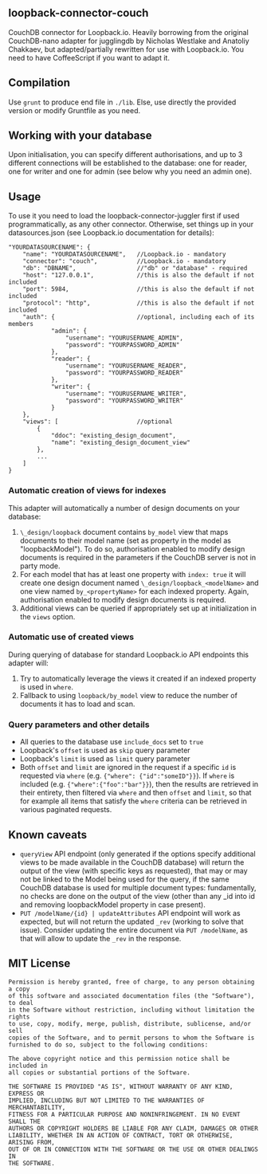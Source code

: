 ## loopback-connector-couch

CouchDB connector for Loopback.io. 
Heavily borrowing from the original CouchDB-nano adapter for jugglingdb by Nicholas Westlake and Anatoliy Chakkaev, but adapted/partially rewritten for use with Loopback.io.
You need to have CoffeeScript if you want to adapt it. 

## Compilation
Use `grunt` to produce end file in `./lib`. Else, use directly the provided version or modify Gruntfile as you need.

## Working with your database
Upon initialisation, you can specify different authorisations, and up to 3 different connections will be established to the database: one for reader, one for writer and one for admin (see below why you need an admin one).

## Usage

To use it you need to load the loopback-connector-juggler first if used programmatically, as any other connector.
Otherwise, set things up in your datasources.json (see Loopback.io documentation for details):

```   	
"YOURDATASOURCENAME": {
	"name": "YOURDATASOURCENAME",	//Loopback.io - mandatory
	"connector": "couch",			//Loopback.io - mandatory
	"db": "DBNAME",					//"db" or "database" - required
	"host": "127.0.0.1",			//this is also the default if not included
	"port": 5984,					//this is also the default if not included
	"protocol": "http",				//this is also the default if not included
	"auth": {						//optional, including each of its members
			"admin": {
				"username": "YOURUSERNAME_ADMIN",
				"password": "YOURPASSWORD_ADMIN"
			},
			"reader": {
				"username": "YOURUSERNAME_READER",
				"password": "YOURPASSWORD_READER"
			},
			"writer": {
				"username": "YOURUSERNAME_WRITER",
				"password": "YOURPASSWORD_WRITER"
			}
	},
	"views": [						//optional
		{
			"ddoc": "existing_design_document",
			"name": "existing_design_document_view"
		},
		...
	]
}
```
    
### Automatic creation of views for indexes

This adapter will automatically a number of design documents on your database:
 1. `\_design/loopback` document contains `by_model` view that maps documents to their model name (set as property in the model as "loopbackModel"). To do so, authorisation enabled to modify design documents is required in the parameters if the CouchDB server is not in party mode.
 2. For each model that has at least one property with `index: true` it will create one design document named `\_design/loopback_<modelName>` and one view named `by_<propertyName>` for each indexed property. Again, authorisation enabled to modify design documents is required.
 3. Additional views can be queried if appropriately set up at initialization in the `views` option. 

### Automatic use of created views

During querying of database for standard Loopback.io API endpoints this adapter will:
 1. Try to automatically leverage the views it created if an indexed property is used in `where`.
 2. Fallback to using `loopback/by_model` view to reduce the number of documents it has to load and scan.

### Query parameters and other details

- All queries to the database use `include_docs` set to `true`
- Loopback's `offset` is used as `skip` query parameter 
- Loopback's `limit` is used as `limit` query parameter
- Both `offset` and `limit` are ignored in the request if a specific `id` is requested via `where` (e.g. `{"where": {"id":"someID"}}`). If `where` is included (e.g. `{"where":{"foo":"bar"}}`), then the results are retrieved in their entirety, then filtered via `where` and then `offset` and `limit`, so that for example all items that satisfy the `where` criteria can be retrieved in various paginated requests.

## Known caveats

- `queryView` API endpoint (only generated if the options specify additional views to be made available in the CouchDB database) will return the output of the view (with specific keys as requested), that may or may not be linked to the Model being used for the query, if the same CouchDB database is used for multiple document types: fundamentally, no checks are done on the output of the view (other than any _id into id and removing loopbackModel property in case present).
- `PUT /modelName/{id} | updateAttributes` API endpoint will work as expected, but will not return the updated `_rev` (working to solve that issue). Consider updating the entire document via `PUT /modelName`, as that will allow to update the `_rev` in the response.

## MIT License

    Permission is hereby granted, free of charge, to any person obtaining a copy
    of this software and associated documentation files (the "Software"), to deal
    in the Software without restriction, including without limitation the rights
    to use, copy, modify, merge, publish, distribute, sublicense, and/or sell
    copies of the Software, and to permit persons to whom the Software is
    furnished to do so, subject to the following conditions:

    The above copyright notice and this permission notice shall be included in
    all copies or substantial portions of the Software.

    THE SOFTWARE IS PROVIDED "AS IS", WITHOUT WARRANTY OF ANY KIND, EXPRESS OR
    IMPLIED, INCLUDING BUT NOT LIMITED TO THE WARRANTIES OF MERCHANTABILITY,
    FITNESS FOR A PARTICULAR PURPOSE AND NONINFRINGEMENT. IN NO EVENT SHALL THE
    AUTHORS OR COPYRIGHT HOLDERS BE LIABLE FOR ANY CLAIM, DAMAGES OR OTHER
    LIABILITY, WHETHER IN AN ACTION OF CONTRACT, TORT OR OTHERWISE, ARISING FROM,
    OUT OF OR IN CONNECTION WITH THE SOFTWARE OR THE USE OR OTHER DEALINGS IN
    THE SOFTWARE.

